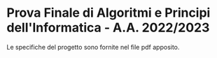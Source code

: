 # Prova Finale di Algoritmi e Principi dell'Informatica - A.A. 2022/2023
Le specifiche del progetto sono fornite nel file pdf apposito.
